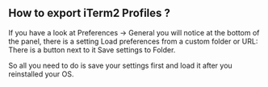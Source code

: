 ## How to export iTerm2 Profiles ?

If you have a look at Preferences -> General you will notice at the
bottom of the panel, there is a setting Load preferences from a custom
folder or URL: There is a button next to it Save settings to Folder.

So all you need to do is save your settings first and load it after you
reinstalled your OS.
